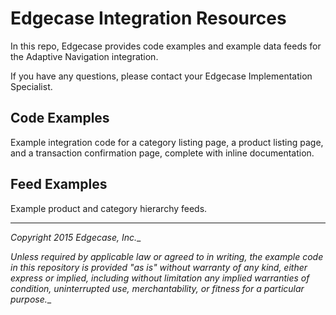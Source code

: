 # Edgecase Integration Resources

In this repo, Edgecase provides code examples and example data feeds for the Adaptive Navigation integration.

If you have any questions, please contact your Edgecase Implementation Specialist.

## Code Examples

Example integration code for a category listing page, a product listing page, and a transaction confirmation page, complete with inline documentation.

## Feed Examples

Example product and category hierarchy feeds.

---

_Copyright 2015 Edgecase, Inc.__

_Unless required by applicable law or agreed to in writing, the example code in this repository is provided "as is" without warranty of any kind, either express or implied, including without limitation any implied warranties of condition, uninterrupted use, merchantability, or fitness for a particular purpose.__
